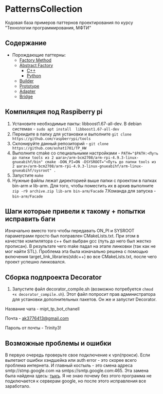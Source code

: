 # PatternsCollection
Кодовая база примеров паттернов проектирования по курсу "Технологии программирования, МФТИ"

## Содержание

* Порождающие паттерны:
  * [Factory Method](/FactoryMethod/python-source)
  * [Abstract Factory](/AbstractFactory)
    * [C++](/AbstractFactory/cpp-source)
    * [Python](/AbstractFactory/python-source)
  * [Builder](/Builder/python-source)
  * [Prototype](/Prototype/cpp-source)
  * [Adapter](/Adapter/cpp-source)
  * [Bridge](/Bridge/cpp-source)
## Компиляция под Raspiberry pi
1. Установите необходимые пакты: libboost1.67-all-dev. В debian системах - `sudo apt install  libboost1.67-all-dev`
2. Переидите в папку для установки и выполните `git clone https://github.com/raspberrypi/tools`
3. Склонируйте данный репозиторий - `git clone https://github.com/ashat1701/TP_HW`
4. Выполните cmake со специальными настройками - `PATH="$PATH:<Путь до папки tools из 2 шага>/arm-bcm2708/arm-rpi-4.9.3-linux-gnueabihf/bin" cmake -DON_PI=ON -DSYSROOT="<Путь до папки tools из 2 шага>/arm-bcm2708/arm-rpi-4.9.3-linux-gnueabihf/arm-linux-gnueabihf/sysroot" .`
5. Запустите `make`
6. Нужные файлы лежат директорией выше папки c проектом в папках bin-arm и lib-arm. Для того, чтобы поместить их в архив выполните `zip -r9 archive.zip lib-arm bin-arm/Facade`
7.Команда для запуска - `bin-arm/Facade`

## Шаги которые привели к такому + попытки исправить баги
Изначально вместо того чтобы передавать ON_PI и SYSROOT параметрами просто был поправлен CMakeLists.txt. При этом в качестве компилятора c++ был выбран gcc (путь до него был жестко прописан). В результате чего make падал на этапе линковки (так как не мог найти STL). Проблема эта была изначально решена с помощью включения target_link_libraries(stdc++) во все CMakeLists.txt, после чего проект успешно линковался. 

## Сборка подпроекта Decorator
1. Запустите файл decorator_compile.sh (возможно потребуется `chmod +x decorator_compile.sh`). Этот файл попросит прав администратора для установки дополнительных пакетов. Он же и запустит Decorator.

Название чата - mipt_tp_bot_chanell

Почта - ak3776413@gmail.com

Пароль от почты - Trinity3!

## Возможные проблемы и ошибки
В первую очередь проверьте свое подключение к vpn(прокси). Если вылетают ошибки хэндшейка или auth error - это скорее всего проблема интернета.
И главный костыль - это смена адреса smtp://stmp.google.com на smtps://smtp.google.com:465. Эта замена была найдена здесь: [тыкъ](https://www.vmime.org/tag/smtp). Я не знаю почему без этого программа не подключается к серверам google, но после этого исправления все заработало.
